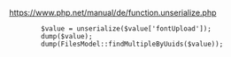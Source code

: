 https://www.php.net/manual/de/function.unserialize.php



            $value = unserialize($value['fontUpload']);
            dump($value);
            dump(FilesModel::findMultipleByUuids($value));
